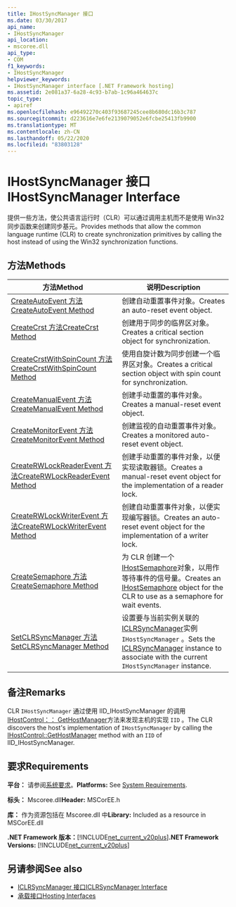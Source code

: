 ```yaml
---
title: IHostSyncManager 接口
ms.date: 03/30/2017
api_name:
- IHostSyncManager
api_location:
- mscoree.dll
api_type:
- COM
f1_keywords:
- IHostSyncManager
helpviewer_keywords:
- IHostSyncManager interface [.NET Framework hosting]
ms.assetid: 2e081a37-6a28-4c93-b7ab-1c96a464637c
topic_type:
- apiref
ms.openlocfilehash: e96492270c403f93687245cee8b680dc16b3c787
ms.sourcegitcommit: d223616e7e6fe2139079052e6fcbe25413fb9900
ms.translationtype: MT
ms.contentlocale: zh-CN
ms.lasthandoff: 05/22/2020
ms.locfileid: "83803128"
---
```

# <a name="ihostsyncmanager-interface"></a><span data-ttu-id="34608-102">IHostSyncManager 接口</span><span class="sxs-lookup"><span data-stu-id="34608-102">IHostSyncManager Interface</span></span>
<span data-ttu-id="34608-103">提供一些方法，使公共语言运行时（CLR）可以通过调用主机而不是使用 Win32 同步函数来创建同步基元。</span><span class="sxs-lookup"><span data-stu-id="34608-103">Provides methods that allow the common language runtime (CLR) to create synchronization primitives by calling the host instead of using the Win32 synchronization functions.</span></span>  
  
## <a name="methods"></a><span data-ttu-id="34608-104">方法</span><span class="sxs-lookup"><span data-stu-id="34608-104">Methods</span></span>  
  
|<span data-ttu-id="34608-105">方法</span><span class="sxs-lookup"><span data-stu-id="34608-105">Method</span></span>|<span data-ttu-id="34608-106">说明</span><span class="sxs-lookup"><span data-stu-id="34608-106">Description</span></span>|  
|------------|-----------------|  
|[<span data-ttu-id="34608-107">CreateAutoEvent 方法</span><span class="sxs-lookup"><span data-stu-id="34608-107">CreateAutoEvent Method</span></span>](ihostsyncmanager-createautoevent-method.md)|<span data-ttu-id="34608-108">创建自动重置事件对象。</span><span class="sxs-lookup"><span data-stu-id="34608-108">Creates an auto-reset event object.</span></span>|  
|[<span data-ttu-id="34608-109">CreateCrst 方法</span><span class="sxs-lookup"><span data-stu-id="34608-109">CreateCrst Method</span></span>](ihostsyncmanager-createcrst-method.md)|<span data-ttu-id="34608-110">创建用于同步的临界区对象。</span><span class="sxs-lookup"><span data-stu-id="34608-110">Creates a critical section object for synchronization.</span></span>|  
|[<span data-ttu-id="34608-111">CreateCrstWithSpinCount 方法</span><span class="sxs-lookup"><span data-stu-id="34608-111">CreateCrstWithSpinCount Method</span></span>](ihostsyncmanager-createcrstwithspincount-method.md)|<span data-ttu-id="34608-112">使用自旋计数为同步创建一个临界区对象。</span><span class="sxs-lookup"><span data-stu-id="34608-112">Creates a critical section object with spin count for synchronization.</span></span>|  
|[<span data-ttu-id="34608-113">CreateManualEvent 方法</span><span class="sxs-lookup"><span data-stu-id="34608-113">CreateManualEvent Method</span></span>](ihostsyncmanager-createmanualevent-method.md)|<span data-ttu-id="34608-114">创建手动重置的事件对象。</span><span class="sxs-lookup"><span data-stu-id="34608-114">Creates a manual-reset event object.</span></span>|  
|[<span data-ttu-id="34608-115">CreateMonitorEvent 方法</span><span class="sxs-lookup"><span data-stu-id="34608-115">CreateMonitorEvent Method</span></span>](ihostsyncmanager-createmonitorevent-method.md)|<span data-ttu-id="34608-116">创建监视的自动重置事件对象。</span><span class="sxs-lookup"><span data-stu-id="34608-116">Creates a monitored auto-reset event object.</span></span>|  
|[<span data-ttu-id="34608-117">CreateRWLockReaderEvent 方法</span><span class="sxs-lookup"><span data-stu-id="34608-117">CreateRWLockReaderEvent Method</span></span>](ihostsyncmanager-createrwlockreaderevent-method.md)|<span data-ttu-id="34608-118">创建手动重置的事件对象，以便实现读取器锁。</span><span class="sxs-lookup"><span data-stu-id="34608-118">Creates a manual-reset event object for the implementation of a reader lock.</span></span>|  
|[<span data-ttu-id="34608-119">CreateRWLockWriterEvent 方法</span><span class="sxs-lookup"><span data-stu-id="34608-119">CreateRWLockWriterEvent Method</span></span>](ihostsyncmanager-createrwlockwriterevent-method.md)|<span data-ttu-id="34608-120">创建自动重置事件对象，以便实现编写器锁。</span><span class="sxs-lookup"><span data-stu-id="34608-120">Creates an auto-reset event object for the implementation of a writer lock.</span></span>|  
|[<span data-ttu-id="34608-121">CreateSemaphore 方法</span><span class="sxs-lookup"><span data-stu-id="34608-121">CreateSemaphore Method</span></span>](../../../../docs/framework/unmanaged-api/hosting/ihostsyncmanager-createsemaphore-method.md)|<span data-ttu-id="34608-122">为 CLR 创建一个[IHostSemaphore](ihostsemaphore-interface.md)对象，以用作等待事件的信号量。</span><span class="sxs-lookup"><span data-stu-id="34608-122">Creates an [IHostSemaphore](ihostsemaphore-interface.md) object for the CLR to use as a semaphore for wait events.</span></span>|  
|[<span data-ttu-id="34608-123">SetCLRSyncManager 方法</span><span class="sxs-lookup"><span data-stu-id="34608-123">SetCLRSyncManager Method</span></span>](../../../../docs/framework/unmanaged-api/hosting/ihostsyncmanager-setclrsyncmanager-method.md)|<span data-ttu-id="34608-124">设置要与当前实例关联的[ICLRSyncManager](iclrsyncmanager-interface.md)实例 `IHostSyncManager` 。</span><span class="sxs-lookup"><span data-stu-id="34608-124">Sets the [ICLRSyncManager](iclrsyncmanager-interface.md) instance to associate with the current `IHostSyncManager` instance.</span></span>|  
  
## <a name="remarks"></a><span data-ttu-id="34608-125">备注</span><span class="sxs-lookup"><span data-stu-id="34608-125">Remarks</span></span>  
 <span data-ttu-id="34608-126">CLR `IHostSyncManager` 通过使用 IID_IHostSyncManager 的调用[IHostControl：： GetHostManager](ihostcontrol-gethostmanager-method.md)方法来发现主机的实现 `IID` 。</span><span class="sxs-lookup"><span data-stu-id="34608-126">The CLR discovers the host's implementation of `IHostSyncManager` by calling the [IHostControl::GetHostManager](ihostcontrol-gethostmanager-method.md) method with an `IID` of IID_IHostSyncManager.</span></span>  
  
## <a name="requirements"></a><span data-ttu-id="34608-127">要求</span><span class="sxs-lookup"><span data-stu-id="34608-127">Requirements</span></span>  
 <span data-ttu-id="34608-128">**平台：** 请参阅[系统要求](../../get-started/system-requirements.md)。</span><span class="sxs-lookup"><span data-stu-id="34608-128">**Platforms:** See [System Requirements](../../get-started/system-requirements.md).</span></span>  
  
 <span data-ttu-id="34608-129">**标头：** Mscoree.dll</span><span class="sxs-lookup"><span data-stu-id="34608-129">**Header:** MSCorEE.h</span></span>  
  
 <span data-ttu-id="34608-130">**库：** 作为资源包括在 Mscoree.dll 中</span><span class="sxs-lookup"><span data-stu-id="34608-130">**Library:** Included as a resource in MSCorEE.dll</span></span>  
  
 <span data-ttu-id="34608-131">**.NET Framework 版本：**[!INCLUDE[net_current_v20plus](../../../../includes/net-current-v20plus-md.md)]</span><span class="sxs-lookup"><span data-stu-id="34608-131">**.NET Framework Versions:** [!INCLUDE[net_current_v20plus](../../../../includes/net-current-v20plus-md.md)]</span></span>  
  
## <a name="see-also"></a><span data-ttu-id="34608-132">另请参阅</span><span class="sxs-lookup"><span data-stu-id="34608-132">See also</span></span>

- [<span data-ttu-id="34608-133">ICLRSyncManager 接口</span><span class="sxs-lookup"><span data-stu-id="34608-133">ICLRSyncManager Interface</span></span>](iclrsyncmanager-interface.md)
- [<span data-ttu-id="34608-134">承载接口</span><span class="sxs-lookup"><span data-stu-id="34608-134">Hosting Interfaces</span></span>](hosting-interfaces.md)
